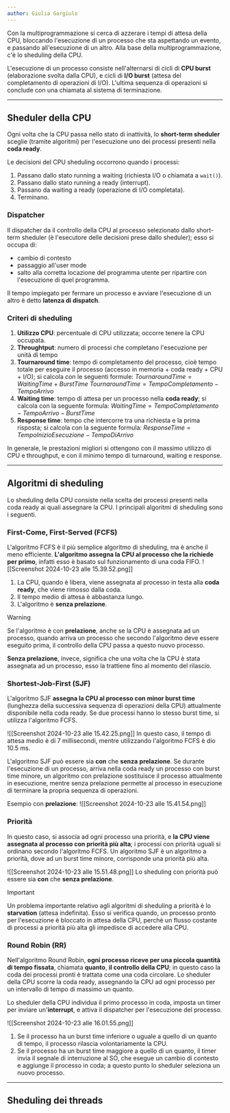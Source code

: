 ```yaml
---
author: Giulia Gargiulo
---
```


Con la multiprogrammazione si cerca di azzerare i tempi di attesa della CPU, bloccando l'esecuzione di un processo che sta aspettando un evento, e passando all'esecuzione di un altro. Alla base della multiprogrammazione, c'è lo sheduling della CPU.

L'esecuzione di un processo consiste nell'alternarsi di cicli di **CPU burst** (elaborazione svolta dalla CPU), e cicli di **I/O burst** (attesa del completamento di operazioni di I/O). L'ultima sequenza di operazioni si conclude con una chiamata al sistema di terminazione.

---
## Sheduler della CPU
Ogni volta che la CPU passa nello stato di inattività, lo **short-term sheduler** sceglie (tramite algoritmi) per l'esecuzione uno dei processi presenti nella **coda ready**.

Le decisioni del CPU sheduling occorrono quando i processi:
1. Passano dallo stato running a waiting (richiesta I/O o chiamata a `wait()`).
2. Passano dallo stato running a ready (interrupt).
3. Passano da waiting a ready (operazione di I/O completata).
4. Terminano.
### Dispatcher
Il dispatcher da il controllo della CPU al processo selezionato dallo short-term sheduler (è l'esecutore delle decisioni prese dallo sheduler); esso si occupa di:
- cambio di contesto
- passaggio all'user mode
- salto alla corretta locazione del programma utente per ripartire con l'esecuzione di quel programma.

Il tempo impiegato per fermare un processo e avviare l'esecuzione di un altro è detto **latenza di dispatch**.

### Criteri di sheduling
1. **Utilizzo CPU**: percentuale di CPU utilizzata; occorre tenere la CPU occupata.
2. **Throughtput**: numero di processi che completano l'esecuzione per unità di tempo
3. **Tournaround time**: tempo di completamento del processo, cioè tempo totale per eseguire il processo (accesso in memoria + coda ready + CPU + I/O); si calcola con le seguenti formule: $TournaroundTime = WaitingTime + BurstTime$  $TournaroundTime = TempoCompletamento - TempoArrivo$
4. **Waiting time**: tempo di attesa per un processo nella **coda ready**; si calcola con la seguente formula: $WaitingTime = TempoCompletamento - TempoArrivo - BurstTime$
5. **Response time**: tempo che intercorre tra una richiesta e la prima risposta; si calcola con la seguente formula: $ResponseTime = TempoInizioEsecuzione- TempoDiArrivo$

In generale, le prestazioni migliori si ottengono con il massimo utilizzo di CPU e throughput, e con il minimo tempo di turnaround, waiting e response.

---
## Algoritmi di sheduling
Lo sheduling della CPU consiste nella scelta dei processi presenti nella coda ready ai quali assegnare la CPU. I principali algoritmi di sheduling sono i seguenti.
### First-Come, First-Served (FCFS)
L'algoritmo FCFS è il più semplice algoritmo di sheduling, ma è anche il meno efficiente. **L'algoritmo assegna la CPU al processo che la richiede per primo**, infatti esso è basato sul funzionamento di una coda FIFO.
![[Screenshot 2024-10-23 alle 15.39.52.png]]
1. La CPU, quando è libera, viene assegnata al processo in testa alla **coda ready**, che viene rimosso dalla coda. 
2. Il tempo medio di attesa è abbastanza lungo.
3. L'algoritmo è **senza prelazione**.

>[!Warning]
>Se l'algoritmo è con **prelazione**, anche se la CPU è assegnata ad un processo, quando arriva un processo che secondo l'algoritmo deve essere eseguito prima, il controllo della CPU passa a questo nuovo processo.
>
>**Senza prelazione**, invece, significa che una volta che la CPU è stata assegnata ad un processo, esso la trattiene fino al momento del rilascio.

### Shortest-Job-First (SJF)
L'algoritmo SJF **assegna la CPU al processo con minor burst time** (lunghezza della successiva sequenza di operazioni della CPU) attualmente disponibile nella coda ready. Se due processi hanno lo stesso burst time, si utilizza l'algoritmo FCFS.

![[Screenshot 2024-10-23 alle 15.42.25.png]]
In questo caso, il tempo di attesa medio è di 7 millisecondi, mentre utilizzando l'algoritmo FCFS è dio 10.5 ms.

L'algoritmo SJF può essere sia **con** che **senza** **prelazione**. Se durante l'esecuzione di un processo, arriva nella coda ready un processo con burst time minore, un algoritmo con prelazione sostituisce il processo attualmente in esecuzione, mentre senza prelazione permette al processo in esecuzione di terminare la propria sequenza di operazioni.

Esempio con **prelazione**:
![[Screenshot 2024-10-23 alle 15.41.54.png]]

### Priorità
In questo caso, si associa ad ogni processo una priorità, e **la CPU viene assegnata al processo con priorità più alta**; i processi con priorità uguali si ordinano secondo l'algoritmo FCFS.
Un algoritmo SJF è un algoritmo a priorità, dove ad un burst time minore, corrisponde una priorità più alta.

![[Screenshot 2024-10-23 alle 15.51.48.png]]
Lo sheduling con priorità può essere sia **con** che **senza prelazione**.

>[!Important]
>Un problema importante relativo agli algoritmi di sheduling a priorità è lo **starvation** (attesa indefinita). 
>Esso si verifica quando, un processo pronto per l'esecuzione  è bloccato in attesa della CPU, perchè un flusso costante di processi a priorità più alta gli impedisce di accedere alla CPU.

### Round Robin (RR)
Nell'algoritmo Round Robin, **ogni processo riceve per una piccola quantità di tempo fissata**, chiamata **quanto**, **il controllo della CPU**; in questo caso la coda dei processi pronti è trattata come una coda circolare.
Lo sheduler della CPU scorre la coda ready, assegnando la CPU ad ogni processo per un intervallo di tempo di massimo un quanto.

Lo sheduler della CPU individua il primo processo in coda, imposta un timer per inviare un'**interrupt**, e attiva il dispatcher per l'esecuzione del processo.

![[Screenshot 2024-10-23 alle 16.01.55.png]]

1. Se il processo ha un burst time inferiore o uguale a quello di un quanto di tempo, il processo rilascia volontariamente la CPU.
2. Se il processo ha un burst time maggiore a quello di un quanto, il timer invia il segnale di interruzione al SO, che esegue un cambio di contesto e aggiunge il processo in coda; a questo punto lo sheduler seleziona un nuovo processo.
---
## Sheduling dei threads
